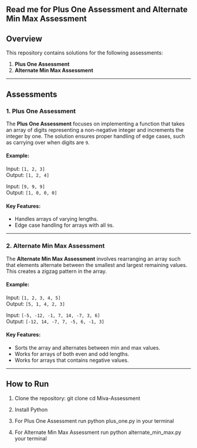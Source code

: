 
## Read me for Plus One Assessment and Alternate Min Max Assessment 


## Overview
This repository contains solutions for the following assessments:
1. **Plus One Assessment**
2. **Alternate Min Max Assessment**

---

## Assessments

### 1. Plus One Assessment
The **Plus One Assessment** focuses on implementing a function that takes an array of digits representing a non-negative integer and increments the integer by one. The solution ensures proper handling of edge cases, such as carrying over when digits are `9`.

#### Example:
Input: `[1, 2, 3]`  
Output: `[1, 2, 4]`

Input: `[9, 9, 9]`  
Output: `[1, 0, 0, 0]`

#### Key Features:
- Handles arrays of varying lengths.
- Edge case handling for arrays with all `9`s.

---

### 2. Alternate Min Max Assessment
The **Alternate Min Max Assessment** involves rearranging an array such that elements alternate between the smallest and largest remaining values. This creates a zigzag pattern in the array.

#### Example:
Input: `[1, 2, 3, 4, 5]`  
Output: `[5, 1, 4, 2, 3]`

Input: `[-5, -12, -1, 7, 14, -7, 3, 6]`  
Output: `[-12, 14, -7, 7, -5, 6, -1, 3]`

#### Key Features:
- Sorts the array and alternates between min and max values.
- Works for arrays of both even and odd lengths.
- Works for arrays that contains negative values.


---

## How to Run
1. Clone the repository:
   git clone <repository-url>
   cd Miva-Assessment

2. Install Python

3. For Plus One Assessment 
   run python plus_one.py in your terminal

4. For Alternate Min Max Assessment 
   run python alternate_min_max.py your terminal